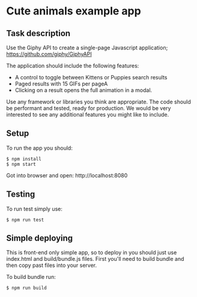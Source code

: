 # Cute animals example app

## Task description

Use the Giphy API to create a single-page Javascript application; 
https://github.com/giphy/GiphyAPI

The application should include the following features:

* A control to toggle between Kittens or Puppies search results
* Paged results with 15 GIFs per pageA
* Clicking on a result opens the full animation in a modal.

Use any framework or libraries you think are appropriate. The code should be performant and tested, ready for production. We would be very interested to see any additional features you might like to include.


## Setup

To run the app you should:

    $ npm install
    $ npm start

Got into browser and open: http://localhost:8080

## Testing

To run test simply use:

    $ npm run test


## Simple deploying

This is front-end only simple app, so to deploy in you should just use index.html and build/bundle.js files. First you'll need to build bundle and then copy past files into your server.

To build bundle run:

    $ npm run build
